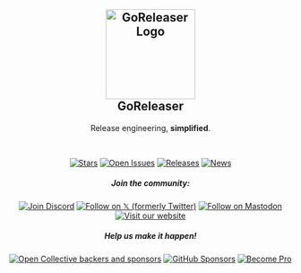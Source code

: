 <h2 align="center">
  <img alt="GoReleaser Logo" src="https://avatars2.githubusercontent.com/u/24697112?v=3&s=200" height="160" /><br />
	GoReleaser
</h2>
<p align="center">Release engineering, <b>simplified</b>.</p>

&nbsp;

<p align="center">
  <a href="https://github.com/goreleaser/goreleaser/stargazers"><img src="https://img.shields.io/github/stars/goreleaser?style=for-the-badge" alt="Stars"></a>
  <a href="https://github.com/search?q=user%3Agoreleaser++&type=issues&state=open"><img src="https://img.shields.io/github/issues-search?query=user%3Agoreleaser%20is%3Aopen&style=for-the-badge&logo=GitHub&label=Open%20Issues" alt="Open Issues"></a>
  <a href="./releases.md"><img src="https://img.shields.io/badge/releases-60b6ff?style=for-the-badge&logo=github&logoColor=white" alt="Releases"></a>
  <a href="https://goreleaser.com/blog/"><img src="https://img.shields.io/badge/news-FD415E?style=for-the-badge&logo=applenews&logoColor=white" alt="News"></a>
</p>

<h5 align="center">Join the community:</h5>
<p align="center">
  <a href="https://discord.gg/RGEBtg8vQ6"><img src="https://img.shields.io/discord/890434333251362866?style=for-the-badge&logo=discord&logoColor=white&labelColor=555555&color=5865F2" alt="Join Discord"></a>
  <a href="https://x.com/goreleaser"><img src="https://img.shields.io/badge/twitter-1c9cf1?style=for-the-badge&logo=x&logoColor=white" alt="Follow on 𝕏 (formerly Twitter)"></a>
  <a href="https://fosstodon.org/@goreleaser"><img src="https://img.shields.io/badge/mastodon-6364FF?style=for-the-badge&logo=mastodon&logoColor=white" alt="Follow on Mastodon"></a>
  <a href="https://goreleaser.com"><img src="https://img.shields.io/badge/website-4285F4?style=for-the-badge&logo=googlechrome&logoColor=white" alt="Visit our website"></a>
</p>

<h5 align="center">Help us make it happen!</h5>
  <p align="center">
  <a href="https://opencollective.com/goreleaser"><img src="https://img.shields.io/opencollective/all/goreleaser?logo=opencollective&style=for-the-badge" alt="Open Collective backers and sponsors"></a>
  <a href="https://github.com/sponsors/caarlos0"><img src="https://img.shields.io/github/sponsors/caarlos0?logo=github&style=for-the-badge" alt="GitHub Sponsors"></a>
  <a href="https://goreleaser.com/pro"><img src="https://img.shields.io/badge/pro_license-36A9AE?style=for-the-badge&logo=gumroad&logoColor=white" alt="Become Pro"></a>
</p>